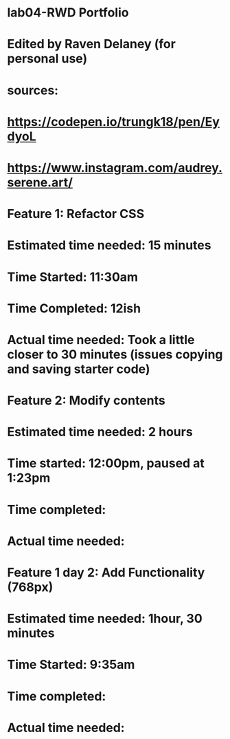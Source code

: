 # lab04-RWD Portfolio

# Edited by Raven Delaney (for personal use)

# sources:
# https://codepen.io/trungk18/pen/EydyoL
# https://www.instagram.com/audrey.serene.art/

# Feature 1: Refactor CSS
# Estimated time needed: 15 minutes
# Time Started: 11:30am
# Time Completed: 12ish
# Actual time needed: Took a little closer to 30 minutes (issues copying and saving starter code)

# Feature 2: Modify contents
# Estimated time needed: 2 hours
# Time started: 12:00pm, paused at 1:23pm
# Time completed:
# Actual time needed:

# Feature 1 day 2: Add Functionality (768px)
# Estimated time needed: 1hour, 30 minutes
# Time Started: 9:35am
# Time completed:
# Actual time needed: